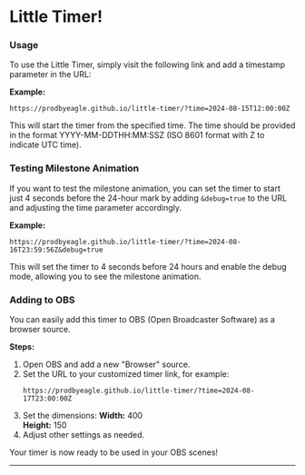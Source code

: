 # Little Timer!

### Usage

To use the Little Timer, simply visit the following link and add a timestamp parameter in the URL:

**Example:**

```
https://prodbyeagle.github.io/little-timer/?time=2024-08-15T12:00:00Z
```

This will start the timer from the specified time. The time should be provided in the format YYYY-MM-DDTHH:MM:SSZ (ISO 8601 format with Z to indicate UTC time).

### Testing Milestone Animation

If you want to test the milestone animation, you can set the timer to start just 4 seconds before the 24-hour mark by adding `&debug=true` to the URL and adjusting the time parameter accordingly.

**Example:**

```
https://prodbyeagle.github.io/little-timer/?time=2024-08-16T23:59:56Z&debug=true
```

This will set the timer to 4 seconds before 24 hours and enable the debug mode, allowing you to see the milestone animation.

### Adding to OBS

You can easily add this timer to OBS (Open Broadcaster Software) as a browser source.

**Steps:**

1. Open OBS and add a new "Browser" source.
2. Set the URL to your customized timer link, for example:
   ```
   https://prodbyeagle.github.io/little-timer/?time=2024-08-17T23:00:00Z
   ```
3. Set the dimensions:
   **Width:** 400  
   **Height:** 150
4. Adjust other settings as needed.

Your timer is now ready to be used in your OBS scenes!

---